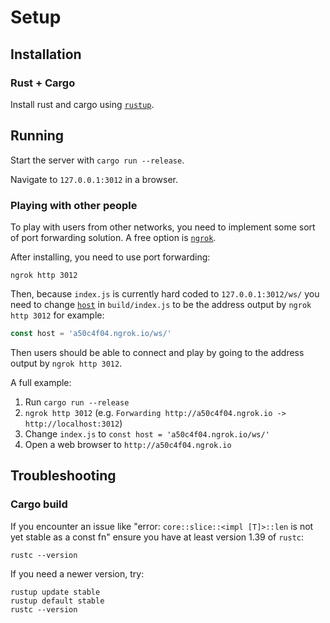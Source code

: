 # Setup

## Installation

### Rust + Cargo
Install rust and cargo using [`rustup`](https://doc.rust-lang.org/book/ch01-01-installation.html#installation).

## Running

Start the server with `cargo run --release`.

Navigate to `127.0.0.1:3012` in a browser.

### Playing with other people

To play with users from other networks, you need to implement some sort of port
forwarding solution. A free option is [`ngrok`](https://ngrok.com/).

After installing, you need to use port forwarding:
```
ngrok http 3012
```

Then, because `index.js` is currently hard coded to `127.0.0.1:3012/ws/` you need to change
[`host`](https://github.com/mlodato517/snake/blob/master/build/index.js#L18) in `build/index.js`
to be the address output by `ngrok http 3012` for example:
```js
const host = 'a50c4f04.ngrok.io/ws/'
```

Then users should be able to connect and play by going to the address output by `ngrok http 3012`.

A full example:
1. Run `cargo run --release`
1. `ngrok http 3012` (e.g. `Forwarding http://a50c4f04.ngrok.io -> http://localhost:3012`)
1. Change `index.js` to `const host = 'a50c4f04.ngrok.io/ws/'`
1. Open a web browser to `http://a50c4f04.ngrok.io`

## Troubleshooting

### Cargo build
If you encounter an issue like "error: `core::slice::<impl [T]>::len`
is not yet stable as a const fn" ensure you have at least version 1.39 of `rustc`:
```
rustc --version
```
If you need a newer version, try:
```
rustup update stable
rustup default stable
rustc --version
```
